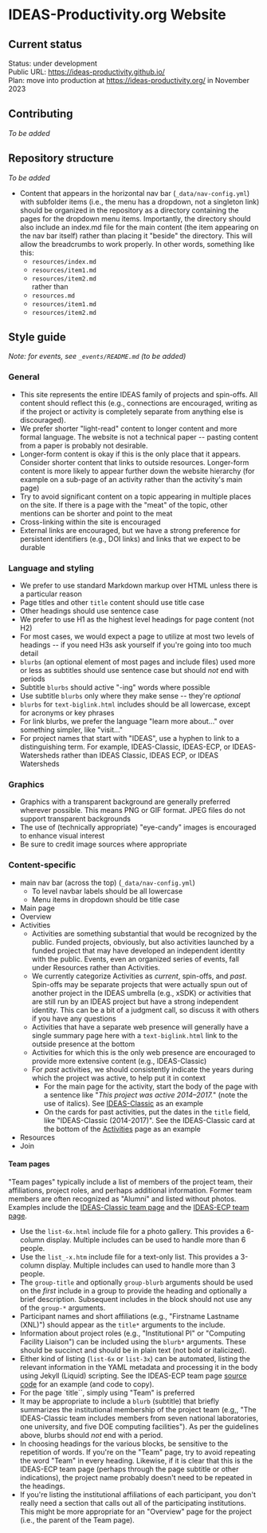 # IDEAS-Productivity.org Website

## Current status
Status: under development
<br>
Public URL: https://ideas-productivity.github.io/
<br>
Plan: move into production at https://ideas-productivity.org/ in November 2023

## Contributing

*To be added*

## Repository structure

*To be added*

* Content that appears in the horizontal nav bar (`_data/nav-config.yml`) with subfolder items (i.e., the menu has a dropdown, not a singleton link) should be organized in the repository as a directory containing the pages for the dropdown menu items.  Importantly, the directory should also include an index.md file for the main content (the item appearing on the nav bar itself) rather than placing it "beside" the directory.  This will allow the breadcrumbs to work properly. In other words, something like this:
    - `resources/index.md`
    - `resources/item1.md`
    - `resources/item2.md`
<br>rather than<br>
    - `resources.md`
    - `resources/item1.md`
    - `resources/item2.md`

## Style guide

*Note: for events, see `_events/README.md` (to be added)*

### General

* This site represents the entire IDEAS family of projects and spin-offs.  All content should reflect this (e.g., connections are encouraged, writing as if the project or activity is completely separate from anything else is discouraged).
* We prefer shorter "light-read" content to longer content and more formal language.  The website is not a technical paper -- pasting content from a paper is probably not desirable.
* Longer-form content is okay if this is the only place that it appears. Consider shorter content that links to outside resources.  Longer-form content is more likely to appear further down the website hierarchy (for example on a sub-page of an activity rather than the activity's main page)
* Try to avoid significant content on a topic appearing in multiple places on the site.  If there is a page with the "meat" of the topic, other mentions can be shorter and point to the meat
* Cross-linking within the site is encouraged
* External links are encouraged, but we have a strong preference for persistent identifiers (e.g., DOI links) and links that we expect to be durable

### Language and styling

* We prefer to use standard Markdown markup over HTML unless there is a particular reason
* Page titles and other `title` content should use title case
* Other headings should use sentence case
* We prefer to use H1 as the highest level headings for page content (not H2)
* For most cases, we would expect a page to utilize at most two levels of headings -- if you need H3s ask yourself if you're going into too much detail
* `blurbs` (an optional element of most pages and include files) used more or less as subtitles should use sentence case but should *not* end with periods
* Subtitle `blurbs` should active "-ing" words where possible
* Use subtitle `blurbs` only where they make sense -- they're *optional*
* `blurbs` for `text-biglink.html` includes should be all lowercase, except for acronyms or key phrases
* For link blurbs, we prefer the language "learn more about..." over something simpler, like "visit..."
* For project names that start with "IDEAS", use a hyphen to link to a distinguishing term.  For example, IDEAS-Classic, IDEAS-ECP, or IDEAS-Watersheds rather than IDEAS Classic, IDEAS ECP, or IDEAS Watersheds

### Graphics

* Graphics with a transparent background are generally preferred wherever possible.  This means PNG or GIF format.  JPEG files do not support transparent backgrounds
* The use of (technically appropriate) "eye-candy" images is encouraged to enhance visual interest
* Be sure to credit image sources where appropriate

### Content-specific

* main nav bar (across the top) (`_data/nav-config.yml`)
    * To level navbar labels should be all lowercase
    * Menu items in dropdown should be title case
* Main page
* Overview
* Activities
    * Activities are something substantial that would be recognized by the public. Funded projects, obviously, but also activities launched by a funded project that may have developed an independent identity with the public.  Events, even an organized series of events, fall under Resources rather than Activities.
    * We currently categorize Activities as _current_, spin-offs, and *past*.  Spin-offs may be separate projects that were actually spun out of another project in the IDEAS umbrella (e.g., xSDK) or activities that are still run by an IDEAS project but have a strong independent identity.  This can be a bit of a judgment call, so discuss it with others if you have any questions
    * Activities that have a separate web presence will generally have a single summary page here with a `text-biglink.html` link to the outside presence at the bottom
    * Activities for which this is the only web presence are encouraged to provide more extensive content (e.g., IDEAS-Classic)
    * For *past* activities, we should consistently indicate the years during which the project was active, to help put it in context
        * For the main page for the activity, start the body of the page with a sentence like "*This project was active 2014–2017.*" (note the use of italics).  See [IDEAS-Classic](https://ideas-productivity.github.io/activities/ideas-classic/) as an example
        * On the cards for past activities, put the dates in the `title` field, like "IDEAS-Classic (2014-2017)".  See the IDEAS-Classic card at the bottom of the [Activities](https://ideas-productivity.github.io/activities/) page as an example
* Resources
* Join

#### Team pages

"Team pages" typically include a list of members of the project team, their affiliations, project roles, and perhaps additional information.  Former team members are often recognized as "Alumni" and listed without photos.  Examples include the [IDEAS-Classic team page](https://ideas-productivity.org/activities/ideas-classic/team) and the [IDEAS-ECP team page](https://ideas-productivity.org/activities/ideas-ecp/team).

* Use the `list-6x.html` include file for a photo gallery.  This provides a 6-column display.  Multiple includes can be used to handle more than 6 people.
* Use the `list_-x.htm` include file for a text-only list.  This provides a 3-column display.  Multiple includes can used to handle more than 3 people.
* The `group-title` and optionally `group-blurb` arguments should be used on the *first* include in a group to provide the heading and optionally a brief description.  Subsequent includes in the block should not use any of the `group-*` arguments.
* Participant names and short affiliations (e.g., "Firstname Lastname (XNL)") should appear as the `title*` arguments to the include.
* Information about project roles (e.g., "Institutional PI" or "Computing Facility Liaison") can be included using the `blurb*` arguments.  These should be succinct and should be in plain text (not bold or italicized).
* Either kind of listing (`list-6x` or `list-3x`) can be automated, listing the relevant information in the YAML metadata and processing it in the body using Jekyll (Liquid) scripting.  See the IDEAS-ECP team page [source code](https://github.com/ideas-productivity/ideas-productivity.github.io/blob/main/activities/ideas-ecp/team.md) for an example (and code to copy).
* For the page `title``, simply using "Team" is preferred
* It may be appropriate to include a `blurb` (subtitle) that briefly summarizes the institutional membership of the project team (e.g,, "The IDEAS-Classic team includes members from seven national laboratories, one university, and five DOE computing facilities").  As per the guidelines above, blurbs should *not* end with a period.
* In choosing headings for the various blocks, be sensitive to the repetition of words.  If you're on the "Team" page, try to avoid repeating the word "Team" in every heading.  Likewise, if it is clear that this is the IDEAS-ECP team page (perhaps through the page subtitle or other indications), the project name probably doesn't need to be repeated in the headings.
* If you're listing the institutional affiliations of each participant, you don't really need a section that calls out all of the participating institutions.  This might be more appropriate for an "Overview" page for the project (i.e., the parent of the Team page).
